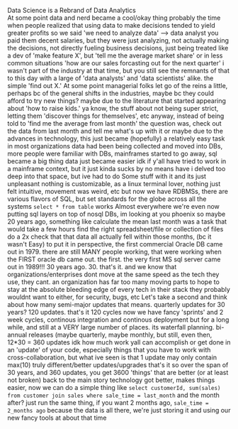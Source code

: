 Data Science is a Rebrand of Data Analytics  
At some point data and nerd became a cool/okay thing
probably the time when people realized that using data to make decisions tended to yield greater profits
so we said 'we need to analyze data' --> data analyst
you paid them decent salaries, but they were just analyzing, 
not actually making the decisions, 
not directly fueling business decisions, 
just being treated like a dev of 'make feature X', but 'tell me the average market share'
or in less common situations 'how are our sales forcasting out for the next quarter'
i wasn't part of the industry at that time, but you still see the remnants of that to this day with a large of 'data analysts' and 'data scientists' alike. 
the simple 'find out X.'
At some point managerial folks let go of the reins a little, perhaps bc of the general shifts in the industries, 
  maybe bc they could afford to try new things? 
  maybe due to the literature that started appearing about 'how to raise kids.' 
ya know, the stuff about not being super strict, letting them 'discover things for themselves', etc
anyway, instead of being told to 'find me the average from last month' the question was, check out the data from last month and tell me what's up with it
or maybe due to the advances in technology, this just became (hopefully) a relatively easy task in most organizations
data had been being collected and moved into DBs, more people were familiar with DBs, 
mainframes started to go away, sql became a big thing
data just became easier
idk if y'all have tried to work in a mainframe context, but it just kinda sucks
by no means have i delved too deep into that space, but ive had to do Some stuff with it and its just unpleasant
nothing is customizable, as a linux terminal lover, nothing just felt intuitive, movement was weird, etc
but now we have RDBMSs, there are various flavors of SQL, but set standards for the globe across all the systems
`select * from table` works Almost everywhere
we're even now putting sql layers on top of nosql DBs, im looking at you phoenix
so maybe 20 years ago, something like calculate the mean last month was a task that would take a few hours
find the right spreadsheet/file or collection of files
do a 2x check that that data all actually fell within those months, (bc it wasn't Easy)
to put it in perspective, the first commercial Oracle DB came out in 1979. 
there are still MANY people working, that were working when the FIRST oracle db came out. the first. 
the very first MS sql server came out in 1989!!! 
30 years ago. 30. that's it. 
and we know that organizations/enterprises dont move at the same speed as the tech they use, 
they cant. an organization has far too many moving parts to hope to stay  at the absolute bleeding edge of every tech in their stack
they probably wouldnt want to either, for security, bugs, etc 
Let's take a second and think about how many semi-major updates that means. 
quarterly updates for 30 years? 120 updates. that's it
120 cycles 
now we have fancy 'sprints' and 2 week cycles, continous integration and continous deployment
but for a long while, and still at a VERY large number of places. its waterfall planning. bi-annual releases (maybe quarterly, maybe monthly, but still, even then, 12*30 = 360 updates
idk how much work yall can accomplish or get done in an 'update' of your code, especially things that you have to work with cross-collaboration, but what ive seen is that 1 update may only contain max(10) truly different/better updates/upgrades
that's it
so over the span of 30 years, and 360 updates, you get 3600 'things' that are better (or at least not broken)
back to the main story
technology got better, makes things easier, now we can do a simple thing like
`select customerId, sum(sales) from customer join sales where sale_time = last_month`
and the month after? just run the same thing, if you want 2 months ago, `sale_time = 2_months ago`
because the data is all there, we're just storing it and using our new fancy tools
at about that time 
